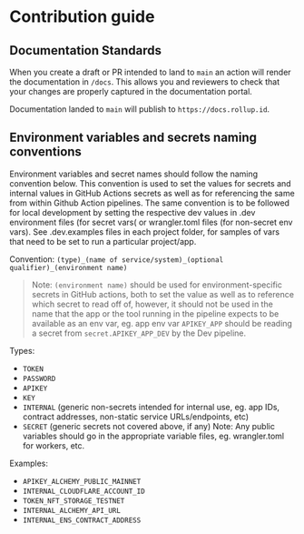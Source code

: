 # Contribution guide

## Documentation Standards

When you create a draft or PR intended to land to `main` an action will render the documentation in `/docs`. This allows you and reviewers to check that your changes are properly captured in the documentation portal.

Documentation landed to `main` will publish to `https://docs.rollup.id`.

## Environment variables and secrets naming conventions

Environment variables and secret names should follow the naming convention below. This convention is used to set the values for secrets and internal values in GitHub Actions secrets as well as for referencing the same from within Github Action pipelines. The same convention is to be followed for local development by setting the respective dev values in .dev environment files (for secret vars( or wrangler.toml files (for non-secret env vars). See .dev.examples files in each project folder, for samples of vars that need to be set to run a particular project/app.

Convention: `(type)_(name of service/system)_(optional qualifier)_(environment name)`

> Note: `(environment name)` should be used for environment-specific secrets in GitHub actions, both to set the value as well as to reference which secret to read off of, however, it should not be used in the name that the app or the tool running in the pipeline expects to be available as an env var, eg. app env var `APIKEY_APP` should be reading a secret from `secret.APIKEY_APP_DEV` by the Dev pipeline.

Types:
- `TOKEN`
- `PASSWORD`
- `APIKEY`
- `KEY`
- `INTERNAL` (generic non-secrets intended for internal use, eg. app IDs, contract addresses, non-static service URLs/endpoints, etc)
- `SECRET` (generic secrets not covered above, if any)
Note: Any public variables should go in the appropriate variable files, eg. wrangler.toml for workers, etc.

Examples:
- `APIKEY_ALCHEMY_PUBLIC_MAINNET`
- `INTERNAL_CLOUDFLARE_ACCOUNT_ID`
- `TOKEN_NFT_STORAGE_TESTNET`
- `INTERNAL_ALCHEMY_API_URL`
- `INTERNAL_ENS_CONTRACT_ADDRESS`


